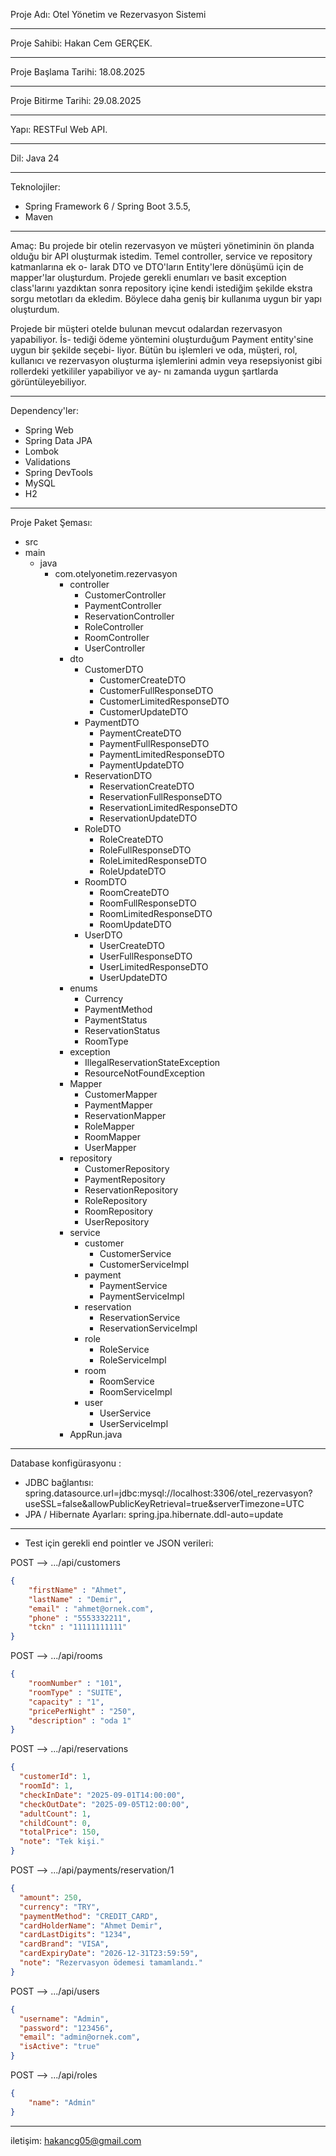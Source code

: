 Proje Adı: Otel Yönetim ve Rezervasyon Sistemi
___________________________________________________________________________________
Proje Sahibi: Hakan Cem GERÇEK.
___________________________________________________________________________________
Proje Başlama Tarihi: 18.08.2025
___________________________________________________________________________________
Proje Bitirme Tarihi: 29.08.2025
___________________________________________________________________________________
Yapı: RESTFul Web API.
___________________________________________________________________________________
Dil: Java 24
___________________________________________________________________________________
Teknolojiler: 
  + Spring Framework 6 / Spring Boot 3.5.5, 
  + Maven
___________________________________________________________________________________
Amaç: Bu projede bir otelin rezervasyon ve müşteri yönetiminin ön planda olduğu bir
API oluşturmak istedim. Temel controller, service ve repository katmanlarına ek o-
larak DTO ve DTO'ların Entity'lere dönüşümü için de mapper'lar oluşturdum. Projede
gerekli enumları ve basit exception class'larını yazdıktan sonra repository içine
kendi istediğim şekilde ekstra sorgu metotları da ekledim. Böylece daha geniş bir
kullanıma uygun bir yapı oluşturdum. 

  Projede bir müşteri otelde bulunan mevcut odalardan rezervasyon yapabiliyor. İs-
tediği ödeme yöntemini oluşturduğum Payment entity'sine uygun bir şekilde seçebi-
liyor. Bütün bu işlemleri ve oda, müşteri, rol, kullanıcı ve rezervasyon oluşturma
işlemlerini admin veya resepsiyonist gibi rollerdeki yetkililer yapabiliyor ve ay-
nı zamanda uygun şartlarda görüntüleyebiliyor.
___________________________________________________________________________________
Dependency'ler: 
  + Spring Web
  + Spring Data JPA
  + Lombok
  + Validations
  + Spring DevTools
  + MySQL
  + H2
___________________________________________________________________________________
Proje Paket Şeması:
+ src
+ main
  + java
    + com.otelyonetim.rezervasyon
      + controller
        - CustomerController
        - PaymentController
        - ReservationController
        - RoleController
        - RoomController
        - UserController
      + dto
        + CustomerDTO
          - CustomerCreateDTO
          - CustomerFullResponseDTO
          - CustomerLimitedResponseDTO
          - CustomerUpdateDTO
        + PaymentDTO
          - PaymentCreateDTO
          - PaymentFullResponseDTO
          - PaymentLimitedResponseDTO
          - PaymentUpdateDTO
        + ReservationDTO
          - ReservationCreateDTO
          - ReservationFullResponseDTO
          - ReservationLimitedResponseDTO
          - ReservationUpdateDTO
        + RoleDTO
          - RoleCreateDTO
          - RoleFullResponseDTO
          - RoleLimitedResponseDTO
          - RoleUpdateDTO
        + RoomDTO
          - RoomCreateDTO
          - RoomFullResponseDTO
          - RoomLimitedResponseDTO
          - RoomUpdateDTO
        + UserDTO
          - UserCreateDTO
          - UserFullResponseDTO
          - UserLimitedResponseDTO
          - UserUpdateDTO
      + enums
        - Currency
        - PaymentMethod
        - PaymentStatus
        - ReservationStatus
        - RoomType
      + exception
        - IllegalReservationStateException
        - ResourceNotFoundException
      + Mapper
        - CustomerMapper
        - PaymentMapper
        - ReservationMapper
        - RoleMapper
        - RoomMapper
        - UserMapper
      + repository
        - CustomerRepository
        - PaymentRepository
        - ReservationRepository
        - RoleRepository
        - RoomRepository
        - UserRepository
      + service
        + customer
          - CustomerService
          - CustomerServiceImpl
        + payment
          - PaymentService
          - PaymentServiceImpl
        + reservation
          - ReservationService
          - ReservationServiceImpl
        + role
          - RoleService
          - RoleServiceImpl
        + room
          - RoomService
          - RoomServiceImpl
        + user
          - UserService
          - UserServiceImpl
      - AppRun.java
______________________________________________________________________________________________________________________________________________________________________
Database konfigürasyonu :
  - JDBC bağlantısı: spring.datasource.url=jdbc:mysql://localhost:3306/otel_rezervasyon?useSSL=false&allowPublicKeyRetrieval=true&serverTimezone=UTC
  - JPA / Hibernate Ayarları: spring.jpa.hibernate.ddl-auto=update
______________________________________________________________________________________________________________________________________________________________________

+ Test için gerekli end pointler ve JSON verileri:

POST --> .../api/customers

```json
{
    "firstName" : "Ahmet",
    "lastName" : "Demir",
    "email" : "ahmet@ornek.com",
    "phone" : "5553332211",
    "tckn" : "11111111111"
}
```

POST --> .../api/rooms

```json
{
    "roomNumber" : "101",
    "roomType" : "SUITE",
    "capacity" : "1",
    "pricePerNight" : "250",
    "description" : "oda 1"
}
```

POST --> .../api/reservations

```json
{
  "customerId": 1,
  "roomId": 1,
  "checkInDate": "2025-09-01T14:00:00",
  "checkOutDate": "2025-09-05T12:00:00",
  "adultCount": 1,
  "childCount": 0,
  "totalPrice": 150,
  "note": "Tek kişi."
}
```

POST --> .../api/payments/reservation/1

```json
{
  "amount": 250,
  "currency": "TRY",
  "paymentMethod": "CREDIT_CARD",
  "cardHolderName": "Ahmet Demir",
  "cardLastDigits": "1234",
  "cardBrand": "VISA",
  "cardExpiryDate": "2026-12-31T23:59:59",
  "note": "Rezervasyon ödemesi tamamlandı."
}
```

POST --> .../api/users
```json
{
  "username": "Admin",
  "password": "123456",
  "email": "admin@ornek.com",
  "isActive": "true"
}
```

POST --> .../api/roles

```json
{
    "name": "Admin"
}
```

______________________________________________________________________________________________________________________________________________________________________
iletişim: hakancg05@gmail.com
